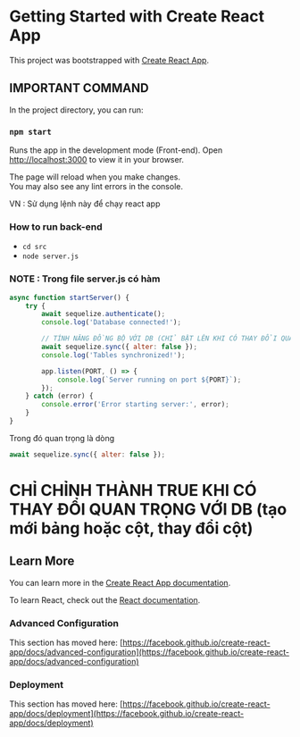# Getting Started with Create React App

This project was bootstrapped with [Create React App](https://github.com/facebook/create-react-app).

## IMPORTANT COMMAND

In the project directory, you can run:

### `npm start`

Runs the app in the development mode (Front-end).
Open [http://localhost:3000](http://localhost:3000) to view it in your browser.

The page will reload when you make changes.\
You may also see any lint errors in the console.

VN : Sử dụng lệnh này để chạy react app

### How to run back-end
 - `cd src`
 - `node server.js`

### NOTE : Trong file server.js có hàm  
```javascript
async function startServer() {
    try {
        await sequelize.authenticate();
        console.log('Database connected!');

        // TÍNH NĂNG ĐỒNG BỘ VỚI DB (CHỈ BẬT LÊN KHI CÓ THAY ĐỔI QUAN TRỌNG)
        await sequelize.sync({ alter: false });
        console.log('Tables synchronized!');

        app.listen(PORT, () => {
            console.log(`Server running on port ${PORT}`);
        });
    } catch (error) {
        console.error('Error starting server:', error);
    }
}
```
Trong đó quan trọng là dòng
```javascript
await sequelize.sync({ alter: false });
```   


# CHỈ CHỈNH THÀNH TRUE KHI CÓ THAY ĐỔI QUAN TRỌNG VỚI DB (tạo mới bảng hoặc cột, thay đổi cột)
## Learn More

You can learn more in the [Create React App documentation](https://facebook.github.io/create-react-app/docs/getting-started).

To learn React, check out the [React documentation](https://reactjs.org/).

### Advanced Configuration

This section has moved here: [https://facebook.github.io/create-react-app/docs/advanced-configuration](https://facebook.github.io/create-react-app/docs/advanced-configuration)

### Deployment

This section has moved here: [https://facebook.github.io/create-react-app/docs/deployment](https://facebook.github.io/create-react-app/docs/deployment)